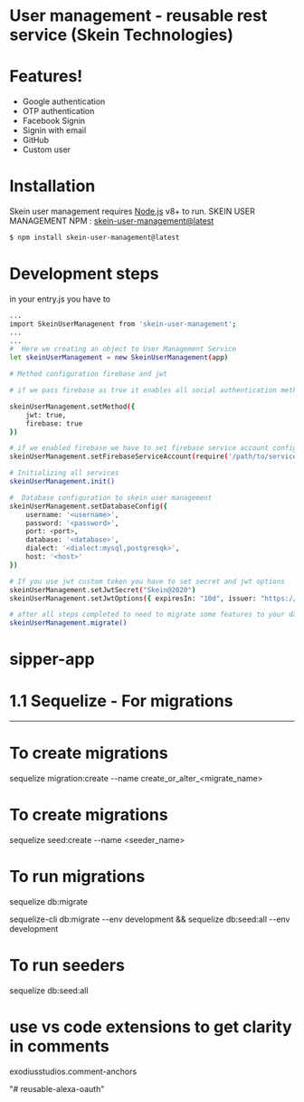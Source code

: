 # User management - reusable rest service (Skein Technologies)

# Features!
  - Google authentication
  - OTP authentication
  - Facebook Signin
  - Signin with email
  - GitHub
  - Custom user

# Installation
  Skein user management requires [Node.js](https://nodejs.org/) v8+ to run.
  SKEIN USER MANAGEMENT NPM : [skein-user-management@latest](https://www.npmjs.com/package/skein-user-management)
 
```sh
$ npm install skein-user-management@latest
```


# Development steps

in your entry.js you have to 

```sh
...
import SkeinUserManagenent from 'skein-user-management';
...
...
#  Here we creating an object to User Management Service
let skeinUserManagement = new SkeinUserManagement(app)

# Method configuration firebase and jwt

# if we pass firebase as true it enables all social authentication methods like facebook,google,otp authentication

skeinUserManagement.setMethod({
    jwt: true,
    firebase: true
})

# if we enabled firebase we have to set firebase service account configuration file
skeinUserManagement.setFirebaseServiceAccount(require('/path/to/service_config.json'))

# Initializing all services
skeinUserManagement.init()

#  Database configuration to skein user management
skeinUserManagement.setDatabaseConfig({
    username: '<username>',
    password: '<password>',
    port: <port>,
    database: '<database>',
    dialect: '<dialect:mysql,postgresqk>',
    host: '<host>'
})

# If you use jwt custom token you have to set secret and jwt options
skeinUserManagement.setJwtSecret("Skein@2020")
skeinUserManagement.setJwtOptions({ expiresIn: "10d", issuer: "https://www.skeintech.com" })

# after all steps completed to need to migrate some features to your database it will create some tables for authentication
skeinUserManagement.migrate()

```

# sipper-app

# 1.1 Sequelize - For migrations
***********

# To create migrations
sequelize migration:create --name create_or_alter_<migrate_name>


# To create migrations
sequelize seed:create --name <seeder_name>


# To run migrations
sequelize db:migrate

sequelize-cli db:migrate --env development && sequelize db:seed:all --env development
# To run seeders
sequelize db:seed:all



# use vs code extensions to get clarity in comments
exodiusstudios.comment-anchors

"# reusable-alexa-oauth" 
